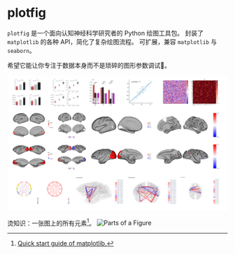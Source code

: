 # plotfig

`plotfig` 是一个面向认知神经科学研究者的 Python 绘图工具包。
封装了 `matplotlib` 的各种 API，简化了复杂绘图流程。
可扩展，兼容 `matplotlib` 与 `seaborn`。

希望它能让你专注于数据本身而不是琐碎的图形参数调试🥵。

![plotfig](./assets/plotfig.png)

烫知识：一张图上的所有元素[^1]。
![Parts of a Figure](https://matplotlib.org/stable/_images/anatomy.png)

[^1]:
    [Quick start guide of matplotlib.](https://matplotlib.org/stable/tutorials/introductory/usage.html#parts-of-a-figure)
